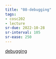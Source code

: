 ```yaml
---
title: "08-debugging"
tags: 
- cosc202 
- lecture
sr-due: 2022-10-28
sr-interval: 105
sr-ease: 250
---
```


[debugging](notes/debugging.md)

